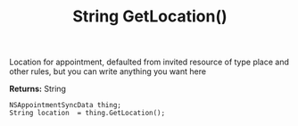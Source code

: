 ﻿---
uid: crmscript_ref_NSAppointmentSyncData_GetLocation
title: String GetLocation()
intellisense: NSAppointmentSyncData.GetLocation
keywords: NSAppointmentSyncData, GetLocation
so.topic: reference
---

Location for appointment, defaulted from invited resource of type place and other rules, but you can write anything you want here

**Returns:** String


```crmscript
NSAppointmentSyncData thing;
String location  = thing.GetLocation();
```



